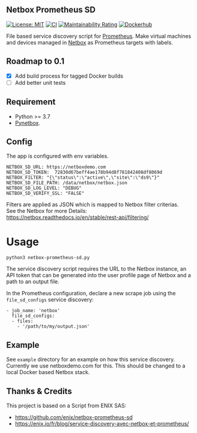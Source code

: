 ## Netbox Prometheus SD

[![License: MIT](https://img.shields.io/badge/License-MIT-yellow.svg)](https://opensource.org/licenses/MIT)
[![CI](https://github.com/FlxPeters/netbox-prometheus-sd/workflows/CI/badge.svg?event=push)](https://github.com/FlxPeters/netbox-prometheus-sd/actions?query=workflow%3ACI)
[![Maintainability Rating](https://sonarcloud.io/api/project_badges/measure?project=FlxPeters_netbox-prometheus-sd&metric=sqale_rating)](https://sonarcloud.io/dashboard?id=FlxPeters_netbox-prometheus-sd)
[![Dockerhub](https://img.shields.io/docker/pulls/flxpeters/prometheus-netbox-sd.svg)](https://hub.docker.com/r/flxpeters/prometheus-netbox-sd)

File based service discovery script for [Prometheus](https://prometheus.io/).
Make virtual machines and devices managed in [Netbox](https://github.com/digitalocean/netbox) as Prometheus targets with labels.

## Roadmap to 0.1

- [x] Add build process for tagged Docker builds
- [ ] Add better unit tests

## Requirement

- Python >= 3.7
- [Pynetbox](https://github.com/digitalocean/pynetbox/).

## Config

The app is configured with env variables. 

    NETBOX_SD_URL: https://netboxdemo.com
    NETBOX_SD_TOKEN:  72830d67beff4ae178b94d8f781842408df8069d
    NETBOX_FILTER: "{\"status\":\"active\",\"site\":\"ds9\"}"
    NETBOX_SD_FILE_PATH: /data/netbox/netbox.json
    NETBOX_SD_LOG_LEVEL: "DEBUG"
    NETBOX_SD_VERIFY_SSL: "FALSE"
    
Filters are applied as JSON which is mapped to Netbox filter criterias.  
See the Netbox for more Details: https://netbox.readthedocs.io/en/stable/rest-api/filtering/

# Usage

```
python3 netbox-prometheus-sd.py
```

The service discovery script requires the URL to the Netbox instance, an
API token that can be generated into the user profile page of Netbox and a path
to an output file.

In the Prometheus configuration, declare a new scrape job using the `file_sd_configs`
service discovery:

```
- job_name: 'netbox'
  file_sd_configs:
  - files:
    - '/path/to/my/output.json'
```

## Example

See `example` directory for an example on how this service discovery.
Currently we use netboxdemo.com for this. This should be changed to a local Docker based Netbox stack.

## Thanks & Credits

This project is based on a Script from ENIX SAS:
* https://github.com/enix/netbox-prometheus-sd
* https://enix.io/fr/blog/service-discovery-avec-netbox-et-prometheus/

